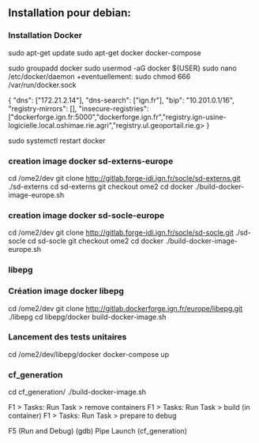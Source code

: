 
## Installation pour debian:
### Installation Docker
sudo apt-get update
sudo apt-get docker docker-compose

sudo groupadd docker
sudo usermod -aG docker ${USER}
sudo nano /etc/docker/daemon
+eventuellement: sudo chmod 666 /var/run/docker.sock

{ 
  "dns": ["172.21.2.14"],
  "dns-search": ["ign.fr"],
  "bip": "10.201.0.1/16",
  "registry-mirrors": [],
  "insecure-registries": ["dockerforge.ign.fr:5000","dockerforge.ign.fr","registry.ign-usine-logicielle.local.oshimae.rie.agri","registry.ul.geoportail.rie.g>
}

sudo systemctl restart docker


### creation image docker sd-externs-europe
cd /ome2/dev
git clone http://gitlab.forge-idi.ign.fr/socle/sd-externs.git ./sd-externs
cd sd-externs
git checkout ome2
cd docker
./build-docker-image-europe.sh


### creation image docker sd-socle-europe
cd /ome2/dev
git clone http://gitlab.forge-idi.ign.fr/socle/sd-socle.git ./sd-socle
cd sd-socle
git checkout ome2
cd docker
./build-docker-image-europe.sh

### libepg
### Création image docker libepg
cd /ome2/dev
git clone http://gitlab.dockerforge.ign.fr/europe/libepg.git ./libepg
cd libepg/docker
build-docker-image.sh

### Lancement des tests unitaires
cd /ome2/dev/libepg/docker
docker-compose up

### cf_generation
cd cf_generation/
./build-docker-image.sh

F1 > Tasks: Run Task > remove containers
F1 > Tasks: Run Task > build (in container)
F1 > Tasks: Run Task > prepare to debug

F5 (Run and Debug)
(gdb) Pipe Launch (cf_generation)